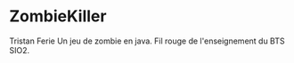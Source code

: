 ZombieKiller
============
Tristan Ferie
Un jeu de zombie en java. Fil rouge de l'enseignement du BTS SIO2.
